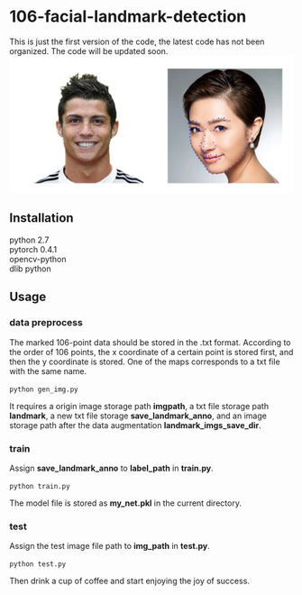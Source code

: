 # 106-facial-landmark-detection
This is just the first version of the code, the latest code has not been organized.
The code will be updated soon.
![demo](https://github.com/1161313414/106-facial-landmark-detection/blob/master/demo.png)
## Installation 
python 2.7  
pytorch 0.4.1  
opencv-python  
dlib python  
## Usage
### data preprocess
The marked 106-point data should be stored in the .txt format. According to the order of 106 points, the x coordinate of a certain point is stored first, and then the y coordinate is stored. One of the maps corresponds to a txt file with the same name.

`python gen_img.py`

It requires a origin image storage path **imgpath**, a txt file storage path **landmark**, a new txt file storage **save_landmark_anno**, and an image storage path after the data augmentation **landmark_imgs_save_dir**.

### train
Assign **save_landmark_anno** to **label_path** in **train.py**.

`python train.py`

The model file is stored as **my_net.pkl** in the current directory.

### test
Assign the test image file path to **img_path** in **test.py**.

`python test.py`

Then drink a cup of coffee and start enjoying the joy of success.
